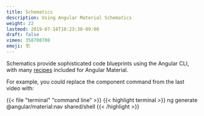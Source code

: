 ```yaml
---
title: Schematics
description: Using Angular Material Schematics 
weight: 22
lastmod: 2019-07-16T10:23:30-09:00
draft: false
vimeo: 358708708
emoji: 🏗️
---
```


Schematics provide sophisticated code blueprints using the Angular CLI, with many [recipes](https://material.angular.io/guide/schematics#navigation-schematic) included for Angular Material. 

For example, you could replace the component command from the last video with: 

{{< file "terminal" "command line" >}}
{{< highlight terminal >}}
ng generate @angular/material:nav shared/shell
{{< /highlight >}}